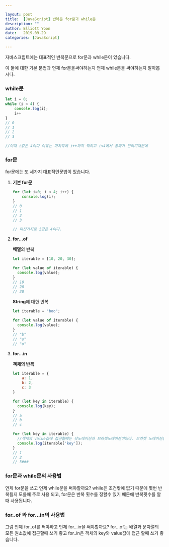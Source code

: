 ```yaml
---

layout: post
title:  [JavaScript] 반복문 for문과 while문
description: ""
author: Elliott Yoon
date:   2019-09-29
categories: [JavaScript]

---
```


자바스크립트에는 대표적인 반복문으로 for문과 while문이 있습니다.

이 둘에 대한 기본 문법과 언제 for문을써야하는지 언제 while문을 써야하는지 알아봅시다.



### while문

```js
let i = 0;
while (i < 4) {
    console.log(i);
    i++
}
// 0
// 1
// 2
// 3

//이때 i값은 4이다 이유는 마지막에 i++까지 먹히고 i<4에서 통과가 안되기때문에
```



### for문

for문에는 또 세가지 대표적인문법이 있습니다.

1. **기본 for문**

   ```js
   for (let i=0; i < 4; i++) {
       console.log(i);
   }
   // 0
   // 1
   // 2
   // 3
   
   // 마찬가지로 i값은 4이다.
   ```

   

2. **for...of** 

   **배열**의 반복

   ```javascript
   let iterable = [10, 20, 30];
   
   for (let value of iterable) {
     console.log(value);
   }
   // 10
   // 20
   // 30
   ```

   **String**에 대한 반복

   ```javascript
   let iterable = "boo";
   
   for (let value of iterable) {
     console.log(value);
   }
   // "b"
   // "o"
   // "o"
   ```

   

3. **for...in**

   **객체의 반복**

   ```js
   let iterable = {
       a: 1,
       b: 2,
       c: 3
   }
   
   for (let key in iterable) {
     console.log(key);
   }
   // a
   // b
   // c
   
   for (let key in iterable) {
     //객체의 value값에 접근할때는 닷노테이션과 브라켓노테이션이있다. 브라켓 노테이션을 쓸때는 따옴표       ('')를 꼭 붙인다.
     console.log(iterable['key']);  
   }
   // 1
   // 2
   // 3### 
   ```



### for문과 while문의 사용법

언제 for문을 쓰고 언제 while문을 써야할까요?  while은 조건밖에 없기 때문에 몇번 반복될지 모를때 주로 사용 되고, for문은 반복 횟수를 정할수 있기 때문에 반복횟수를 알때 사용됩니다.



### for..of 와 for...in의 사용법

그럼 언제 for..of를 써야하고 언제 for...in을 써야할까요? for...of는 배열과 문자열의 모든 원소값에 접근할때 쓰기 좋고 for..in은 객체의 key와 value값에 접근 할때 쓰기 좋습니다.
